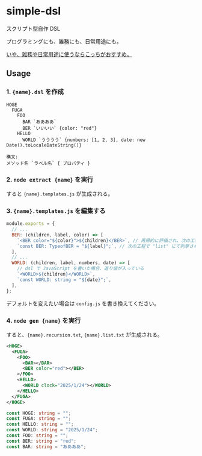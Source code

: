 # simple-dsl

スクリプト型自作 DSL

プログラミングにも、雑務にも、日常用途にも。

[いや、雑務や日常用途に使うならこっちがおすすめ。](https://github.com/katai5plate/online-template-maker)

## Usage

### 1. `{name}.dsl` を作成

```
HOGE
  FUGA
    FOO
      BAR `ああああ`
      BER `いいいい` {color: "red"}
    HELLO
      WORLD `うううう` {numbers: [1, 2, 3], date: new Date().toLocaleDateString()}
```

```
構文:
メソッド名 `ラベル名` { プロパティ }
```

### 2. `node extract {name}` を実行

すると `{name}.templates.js` が生成される。

### 3. `{name}.templates.js` を編集する

```js
module.exports = {
  // ...
  BER: (children, label, color) => [
    `<BER color="${color}">${children}</BER>`, // 再帰的に評価され、次の工程で "recursion" に出力される
    `const BER: TypeofBER = "${label}";`, // 次の工程で "list" にて列挙される文字列
  ],
  // ...
  WORLD: (children, label, numbers, date) => [
    // dsl で JavaScript を書いた場合、返り値が入っている
    `<WORLD>${children}</WORLD>`,
    `const WORLD: string = "${date}";`,
  ],
};
```

デフォルトを変えたい場合は `config.js` を書き換えてください。

### 4. `node gen {name}` を実行

すると、`{name}.recursion.txt`, `{name}.list.txt` が生成される。

```xml
<HOGE>
  <FUGA>
    <FOO>
      <BAR></BAR>
      <BER color="red"></BER>
    </FOO>
    <HELLO>
      <WORLD clock="2025/1/24"></WORLD>
    </HELLO>
  </FUGA>
</HOGE>
```

```ts
const HOGE: string = "";
const FUGA: string = "";
const HELLO: string = "";
const WORLD: string = "2025/1/24";
const FOO: string = "";
const BER: string = "red";
const BAR: string = "ああああ";
```
